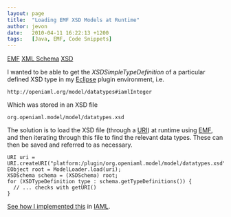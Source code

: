 ```yaml
---
layout: page
title:  "Loading EMF XSD Models at Runtime"
author: jevon
date:   2010-04-11 16:22:13 +1200
tags:   [Java, EMF, Code Snippets]
---
```


[EMF](emf.md) [XML Schema](xml-schema.md) [XSD](xsd.md)

I wanted to be able to get the _XSDSimpleTypeDefinition_ of a particular defined XSD type in my [Eclipse](eclipse.md) plugin environment, i.e.

`http://openiaml.org/model/datatypes#iamlInteger`

Which was stored in an XSD file

`org.openiaml.model/model/datatypes.xsd`

The solution is to load the XSD file (through a [URI](uri.md)) at runtime using [EMF](emf.md), and then iterating through this file to find the relevant data types. These can then be saved and referred to as necessary.

```
URI uri = URI.createURI("platform:/plugin/org.openiaml.model/model/datatypes.xsd");
EObject root = ModelLoader.load(uri);
XSDSchema schema = (XSDSchema) root;
for (XSDTypeDefinition type : schema.getTypeDefinitions()) {
  // ... checks with getURI()
}
```

<a href="http://code.google.com/p/iaml/source/browse/trunk/org.openiaml.model/src/org/openiaml/model/datatypes/BuiltinDataTypes.java?spec=svn1878&r=1878#111">See how I implemented this</a> in [IAML](iaml.md).
